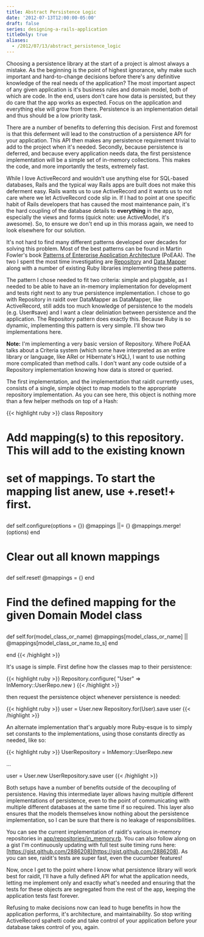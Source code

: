 ```yaml
---
title: Abstract Persistence Logic
date: '2012-07-13T12:00:00-05:00'
draft: false
series: designing-a-rails-application
titleOnly: true
aliases:
  - /2012/07/13/abstract_persistence_logic
---
```


Choosing a persistence library at the start of a project is almost always a mistake. As the beginning is the point of highest ignorance, why make such important and hard-to-change decisions before there's any definitive knowledge of the real needs of the application? The most important aspect of any given application is it's business rules and domain model, both of which are code. In the end, users don't care how data is persisted, but they do care that the app works as expected. Focus on the application and everything else will grow from there. Persistence is an implementation detail and thus should be a low priority task.

There are a number of benefits to deferring this decision. First and foremost is that this deferment will lead to the construction of a persistence API for your application. This API then makes any persistence requirement trivial to add to the project when it's needed. Secondly, because persistence is deferred, and because every application needs data, the first persistence implementation will be a simple set of in-memory collections. This makes the code, and more importantly the tests, extremely fast.

While I love ActiveRecord and wouldn't use anything else for SQL-based databases, Rails and the typical way Rails apps are built does not make this deferment easy. Rails wants us to use ActiveRecord and it wants us to not care where we let ActiveRecord code slip in. If I had to point at one specific habit of Rails developers that has caused the most maintenance pain, it's the hard coupling of the database  details to **everything** in the app, especially the views and forms (quick note: use ActiveModel, it's awesome). So, to ensure we don't end up in this morass again, we need to look elsewhere for our solution.

It's not hard to find many different patterns developed over decades for solving this problem. Most of the best patterns can be found in Martin Fowler's book [Patterns of Enterprise Application Architecture](http://martinfowler.com/books/eaa.html) (PoEAA). The two I spent the most time investigating are [Repository](http://martinfowler.com/eaaCatalog/repository.html) and [Data Mapper](http://martinfowler.com/eaaCatalog/dataMapper.html) along with a number of existing Ruby libraries implementing these patterns.

The pattern I chose needed to fit two criteria: simple and pluggable, as I needed to be able to have an in-memory implementation for development and tests right next to any true persistence implementation. I chose to go with Repository in raidit over DataMapper as DataMapper, like ActiveRecord, still adds too much knowledge of persistence to the models (e.g. User#save) and I want a clear deliniation between persistence and the application. The Repository pattern does exactly this. Because Ruby is so dynamic, implementing this pattern is very simple. I'll show two implementations here.

**Note:** I'm implementing a very basic version of Repository. Where PoEAA talks about a Criteria system (which some have interpreted as an entire library or language, like ARel or Hibernate's HQL), I want to use nothing more complicated than method calls. I don't want any code outside of a Repository implementation knowing how data is stored or queried.

The first implementation, and the implementation that raidit currently uses, consists of a single, simple object to map models to the appropriate repository implementation. As you can see here, this object is nothing more than a few helper methods on top of a Hash:

{{< highlight ruby >}}
class Repository

  ##
  # Add mapping(s) to this repository. This will add to the existing known
  # set of mappings. To start the mapping list anew, use +.reset!+ first.
  ##
  def self.configure(options = {})
    @mappings ||= {}
    @mappings.merge!(options)
  end

  ##
  # Clear out all known mappings
  ##
  def self.reset!
    @mappings = {}
  end

  ##
  # Find the defined mapping for the given Domain Model class
  ##
  def self.for(model_class_or_name)
    @mappings[model_class_or_name] || @mappings[model_class_or_name.to_s]
  end

end
{{< /highlight >}}

It's usage is simple. First define how the classes map to their persistence:

{{< highlight ruby >}}
Repository.configure(
  "User"        => InMemory::UserRepo.new
)
{{< /highlight >}}

then request the persistence object whenever persistence is needed:

{{< highlight ruby >}}
user = User.new
Repository.for(User).save user
{{< /highlight >}}

An alternate implementation that's arguably more Ruby-esque is to simply set constants to the implementations, using those constants directly as needed, like so:

{{< highlight ruby >}}
UserRepository = InMemory::UserRepo.new

...

user = User.new
UserRepository.save user
{{< /highlight >}}

Both setups have a number of benefits outside of the decoupling of persistence. Having this intermediate layer allows having multiple different implementations of persistence, even to the point of communicating with multiple different databases at the same time if so required. This layer also ensures that the models themselves know nothing about the persistence implementation, so I can be sure that there is no leakage of responsibilities.

You can see the current implementation of raidit's various in-memory repositories in [app/repositories/in_memory.rb](https://github.com/jasonroelofs/raidit/blob/master/app/repositories/in_memory.rb). You can also follow along on a gist I'm continuously updating with full test suite timing runs here: [https://gist.github.com/2886208](https://gist.github.com/2886208). As you can see, raidit's tests are super fast, even the cucumber features!

Now, once I get to the point where I know what persistence library will work best for raidit, I'll have a fully defined API for what the application needs, letting me implement only and exactly what's needed and ensuring that the tests for these objects are segregated from the rest of the app, keeping the application tests fast forever.

Refusing to make decisions now can lead to huge benefits in how the application performs, it's architecture, and maintainability. So stop writing ActiveRecord spahetti code and take control of your application before your database takes control of you, again.
